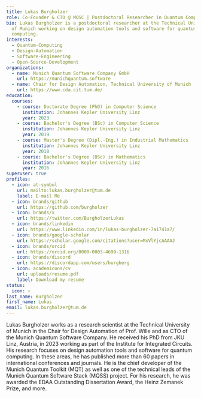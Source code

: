 ```yaml
---
title: Lukas Burgholzer
role: Co-Founder & CTO @ MQSC | Postdoctoral Researcher in Quantum Computing @ TUM
bio: Lukas Burgholzer is a postdoctoral researcher at the Technical University
  of Munich working on design automation tools and software for quantum
  computing.
interests:
  - Quantum-Computing
  - Design-Automation
  - Software-Engineering
  - Open-Source-Development
organizations:
  - name: Munich Quantum Software Company GmbH
    url: https://munichquantum.software
  - name: Chair for Design Automation, Technical University of Munich
    url: https://www.cda.cit.tum.de/
education:
  courses:
    - course: Doctorate Degree (PhD) in Computer Science
      institution: Johannes Kepler University Linz
      year: 2023
    - course: Bachelor's Degree (BSc) in Computer Science
      institution: Johannes Kepler University Linz
      year: 2019
    - course: Master's Degree (Dipl.-Ing.) in Industrial Mathematics
      institution: Johannes Kepler University Linz
      year: 2018
    - course: Bachelor's Degree (BSc) in Mathematics
      institution: Johannes Kepler University Linz
      year: 2016
superuser: true
profiles:
  - icon: at-symbol
    url: mailto:lukas.burgholzer@tum.de
    label: E-mail Me
  - icon: brands/github
    url: https://github.com/burgholzer
  - icon: brands/x
    url: https://twitter.com/BurgholzerLukas
  - icon: brands/linkedin
    url: https://www.linkedin.com/in/lukas-burgholzer-7a1741a7/
  - icon: brands/google-scholar
    url: https://scholar.google.com/citations?user=MxVlYjcAAAAJ
  - icon: brands/orcid
    url: https://orcid.org/0000-0003-4699-1316
  - icon: brands/discord
    url: https://discordapp.com/users/burgberg
  - icon: academicons/cv
    url: uploads/resume.pdf
    label: Download my resume
status:
  icon: ⚛️
last_name: Burgholzer
first_name: Lukas
email: lukas.burgholzer@tum.de
---
```

Lukas Burgholzer works as a research scientist at the Technical University of
Munich in the Chair for Design Automation of Prof. Wille and as CTO of the
Munich Quantum Software Company. He received his PhD from JKU Linz, Austria, in
2023 working as part of the Institute for Integrated Circuits. His research
focuses on design automation tools and software for quantum computing. In these
areas, he has published more than 60 papers in international conferences and
journals. He is the chief developer of the Munich Quantum Toolkit (MQT) as well
as one of the technical leads of the Munich Quantum Software Stack (MQSS)
project. For his research, he was awarded the EDAA Outstanding Dissertation
Award, the Heinz Zemanek Prize, and more.
